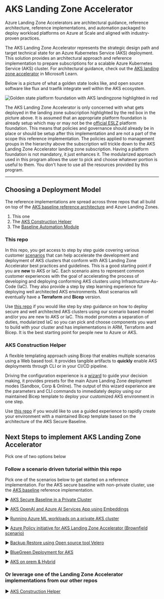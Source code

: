 # AKS Landing Zone Accelerator

Azure Landing Zone Accelerators are architectural guidance, reference architecture, reference implementations, and automation packaged to deploy workload platforms on Azure at Scale and aligned with industry-proven practices.

The AKS Landing Zone Accelerator represents the strategic design path and target technical state for an Azure Kubernetes Service (AKS) deployment. This solution provides an architectural approach and reference implementation to prepare subscriptions for a scalable Azure Kubernetes Service (AKS) cluster. For architectural guidance, check out the [AKS landing zone accelerator](https://learn.microsoft.com/azure/cloud-adoption-framework/scenarios/app-platform/aks/landing-zone-accelerator) in Microsoft Learn. 

Below is a picture of what a golden state looks like, and open source software like flux and traefik integrate well within the AKS ecosystem.

![Golden state platform foundation with AKS landingzone highlighted in red](./media/aks-eslz-architecture.png)

The AKS Landing Zone Accelerator is only concerned with what gets deployed in the landing zone subscription highlighted by the red box in the picture above. It is assumed that an appropriate platform foundation is already setup which may or may not be the [official ESLZ](https://learn.microsoft.com/azure/cloud-adoption-framework/ready/landing-zone/) platform foundation. This means that policies and governance should already be in place or should be setup after this implementation and are not a part of the scope this reference implementation. The policies applied to management groups in the hierarchy above the subscription will trickle down to the AKS Landing Zone Accelerator landing zone subscription. Having a platform foundation is not mandatory, it just enhances it. The modularized approach used in this program allows the user to pick and choose whatever portion is useful to them. You don't have to use all the resources provided by this program.

---

## Choosing a Deployment Model

The reference implementations are spread across three repos that all build on top of the [AKS baseline reference architecture](https://learn.microsoft.com/azure/architecture/reference-architectures/containers/aks/baseline-aks) and Azure Landing Zones.

1. This one
1. The [AKS Construction Helper](https://github.com/Azure/Aks-Construction)
1. The [Baseline Automation Module](https://github.com/Azure/aks-baseline-automation)

### This repo

In this repo, you get access to step by step guide covering various customer [scenarios](./Scenarios) that can help accelerate the development and deployment of AKS clusters that conform with AKS Landing Zone Accelerator best practices and guidelines. This is a good starting point if you are **new** to AKS or IaC. Each scenario aims to represent common customer experiences with the goal of accelerating the process of developing and deploying conforming AKS clusters using Infrastructure-As-Code (IaC). They also provide a step by step learning experience for deploying well architected AKS environments. Most scenarios will eventually have a **Terraform** and **Bicep** version. 

Use [this repo](https://github.com/Azure/AKS-Landing-Zone-Accelerator/tree/main/Scenarios/AKS-Secure-Baseline-PrivateCluster) if you would like step by step guidance on how to deploy secure and well architected AKS clusters using our scenario based model and/or you are new to AKS or IaC. This model promotes a separation of duties, modularized IaC so you can pick and choose components you want to build with your cluster and has implementations in ARM, Terraform and Bicep. It is the best starting point for people new to Azure or AKS.

### AKS Construction Helper

A flexible templating approach using Bicep that enables multiple scenarios using a Web based tool. It provides tangible artifacts to **quickly** enable AKS deployments through CLI or in your CI/CD pipeline.

Driving the configuration experience is a [wizard](https://azure.github.io/AKS-Construction/?default=es) to guide your decision making, it provides presets for the main Azure Landing Zone deployment modes (Sandbox, Corp & Online). The output of this wizard experience are the parameters and CLI commands to immediately deploy using our maintained Bicep template to deploy your customized AKS environment in one step.

Use [this repo](https://github.com/Azure/Aks-Construction) if you would like to use a guided experience to rapidly create your environment with a maintained Bicep template based on the architecture of the AKS Secure Baseline.

<!-- ### Baseline Automation Module

This reference implementation demonstrates recommended ways to automate the deployment of the components composing a typical AKS solution. This repository includes information about separation of duties (different teams managing different parts of the deployment process), CI/CD and GitOps best practices. 

Use [this repo](https://github.com/Azure/aks-baseline-automation) if you would like to learn how to quickly setup and get access to templates to help setup your own DevOps environments for AKS workloads.  -->

## Next Steps to implement AKS Landing Zone Accelerator
Pick one of two options below

### Follow a scenario driven tutorial within this repo

Pick one of the scenarios below to get started on a reference implementation. For the AKS secure baseline with non-private cluster, use the [AKS baseline](https://github.com/mspnp/aks-baseline) reference implementation.

:arrow_forward: [AKS Secure Baseline in a Private Cluster](./Scenarios/AKS-Secure-Baseline-PrivateCluster)

:arrow_forward: [AKS OpenAI and Azure AI Services App using Embeddings](./Scenarios/AKS-OpenAI-CogServe-Redis-Embeddings)

▶️ [Running Azure ML workloads on a private AKS cluster](./Scenarios/AzureML-on-Private-AKS)

:arrow_forward: [Azure Policy initiative for AKS Landing Zone Accelerator (Brownfield scenario)](./Scenarios/Azure-Policy-ES-for-AKS)

:arrow_forward: [Backup Restore using Open source tool Velero](./Scenarios/Backup-Restore)

:arrow_forward: [BlueGreen Deployment for AKS](./Scenarios/BlueGreen-Deployment-for-AKS)

:arrow_forward: [AKS on prem & Hybrid](./Scenarios/AKS-on-prem)

### Or leverage one of the Landing Zone Accelerator implementations from our other repos

:arrow_forward: [AKS Construction Helper](https://github.com/Azure/Aks-Construction#getting-started)
<!-- :arrow_forward: [Baseline Automation Module](https://github.com/Azure/aks-baseline-automation) -->
